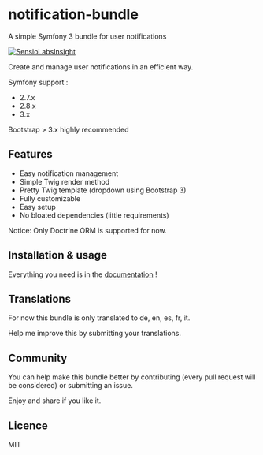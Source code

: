 # notification-bundle
A simple Symfony 3 bundle for user notifications

[![SensioLabsInsight](https://insight.sensiolabs.com/projects/697abbcc-4b15-418a-a6c9-e662787fed48/big.png)](https://insight.sensiolabs.com/projects/697abbcc-4b15-418a-a6c9-e662787fed48)

Create and manage user notifications in an efficient way.

Symfony support :
  * 2.7.x
  * 2.8.x
  * 3.x
 
Bootstrap > 3.x highly recommended

## Features

- Easy notification management
- Simple Twig render method
- Pretty Twig template (dropdown using Bootstrap 3)
- Fully customizable
- Easy setup
- No bloated dependencies (little requirements)

Notice: Only Doctrine ORM is supported for now.

## Installation & usage

Everything you need is in the [documentation](Resources/doc/index.rst) !

## Translations

For now this bundle is only translated to de, en, es, fr, it.

Help me improve this by submitting your translations.

## Community

You can help make this bundle better by contributing (every pull request will be considered) or submitting an issue.

Enjoy and share if you like it.

## Licence
MIT
